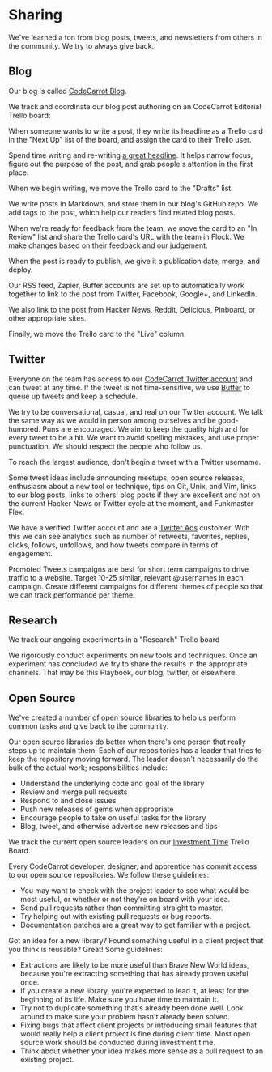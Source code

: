 # Sharing

We've learned a ton from blog posts, tweets, and newsletters from others in the community. We try to always give back.

## Blog

Our blog is called [CodeCarrot Blog](https://blog.codecarrot.net/).

We track and coordinate our blog post authoring on an CodeCarrot Editorial Trello board:

When someone wants to write a post, they write its headline as a Trello card in the "Next Up" list of the board, and assign the card to their Trello user.

Spend time writing and re-writing [a great headline](http://www.copyblogger.com/magnetic-headlines/). It helps narrow focus, figure out the purpose of the post, and grab people's attention in the first place.

When we begin writing, we move the Trello card to the "Drafts" list.

We write posts in Markdown, and store them in our blog's GitHub repo. We add tags to the post, which help our readers find related blog posts.

When we're ready for feedback from the team, we move the card to an "In Review" list and share the Trello card's URL with the team in Flock. We make changes based on their feedback and our judgement.

When the post is ready to publish, we give it a publication date, merge, and deploy.

Our RSS feed, Zapier, Buffer accounts are set up to automatically work together to link to the post from Twitter, Facebook, Google+, and LinkedIn.

We also link to the post from Hacker News, Reddit, Delicious, Pinboard, or other appropriate sites.

Finally, we move the Trello card to the "Live" column.

## Twitter

Everyone on the team has access to our [CodeCarrot Twitter account](https://www.twitter.com/codecarrotnet) and can tweet at any time. If the tweet is not time-sensitive, we use [Buffer](https://buffer.com/) to queue up tweets and keep a schedule.

We try to be conversational, casual, and real on our Twitter account. We talk the same way as we would in person among ourselves and be good-humored. Puns are encouraged. We aim to keep the quality high and for every tweet to be a hit. We want to avoid spelling mistakes, and use proper punctuation. We should respect the people who follow us.

To reach the largest audience, don't begin a tweet with a Twitter username.

Some tweet ideas include announcing meetups, open source releases, enthusiasm about a new tool or technique, tips on Git, Unix, and Vim, links to our blog posts, links to others' blog posts if they are excellent and not on the current Hacker News or Twitter cycle at the moment, and Funkmaster Flex.

We have a verified Twitter account and are a [Twitter Ads](http://ads.twitter.com/) customer. With this we can see analytics such as number of retweets, favorites, replies, clicks, follows, unfollows, and how tweets compare in terms of engagement.

Promoted Tweets campaigns are best for short term campaigns to drive traffic to a website. Target 10-25 similar, relevant @usernames in each campaign. Create different campaigns for different themes of people so that we can track performance per theme.

## Research

We track our ongoing experiments in a "Research" Trello board

We rigorously conduct experiments on new tools and techniques. Once an experiment has concluded we try to share the results in the appropriate channels. That may be this Playbook, our blog, twitter, or elsewhere.

## Open Source

We've created a number of [open source libraries](https://www.github.com/codecarrotnet) to help us perform common tasks and give back to the community.

Our open source libraries do better when there's one person that really steps up to maintain them. Each of our repositories has a leader that tries to keep the repository moving forward. The leader doesn't necessarily do the bulk of the actual work; responsibilities include:

* Understand the underlying code and goal of the library
* Review and merge pull requests
* Respond to and close issues
* Push new releases of gems when appropriate
* Encourage people to take on useful tasks for the library
* Blog, tweet, and otherwise advertise new releases and tips

We track the current open source leaders on our [Investment Time](/our-company/time.md#investment) Trello Board.

Every CodeCarrot developer, designer, and apprentice has commit access to our open source repositories. We follow these guidelines:

* You may want to check with the project leader to see what would be most useful, or whether or not they're on board with your idea.
* Send pull requests rather than committing straight to master.
* Try helping out with existing pull requests or bug reports.
* Documentation patches are a great way to get familiar with a project.

Got an idea for a new library? Found something useful in a client project that you think is reusable? Great! Some guidelines:

* Extractions are likely to be more useful than Brave New World ideas, because you're extracting something that has already proven useful once.
* If you create a new library, you're expected to lead it, at least for the beginning of its life. Make sure you have time to maintain it.
* Try not to duplicate something that's already been done well. Look around to make sure your problem hasn't already been solved.
* Fixing bugs that affect client projects or introducing small features that would really help a client project is fine during client time. Most open source work should be conducted during investment time.
* Think about whether your idea makes more sense as a pull request to an existing project.
